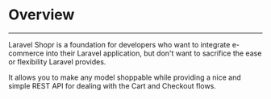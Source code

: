 # Overview

---

<a name="section-1"></a>
Laravel Shopr is a foundation for developers who want to integrate e-commerce into their Laravel application, but don't want to sacrifice the ease or flexibility Laravel provides. 

It allows you to make any model shoppable while providing a nice and simple REST API for dealing with the Cart and Checkout flows.
